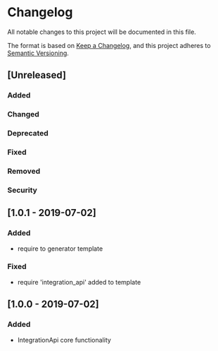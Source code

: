 # Changelog

All notable changes to this project will be documented in this file.

The format is based on [Keep a Changelog](https://keepachangelog.com/en/1.0.0/),
and this project adheres to [Semantic Versioning](https://semver.org/spec/v2.0.0.html).

## [Unreleased]

### Added

### Changed

### Deprecated

### Fixed

### Removed

### Security


## [1.0.1 - 2019-07-02]

### Added

- require to generator template

### Fixed

 - require 'integration_api' added to template

## [1.0.0 - 2019-07-02]

### Added

 - IntegrationApi core functionality